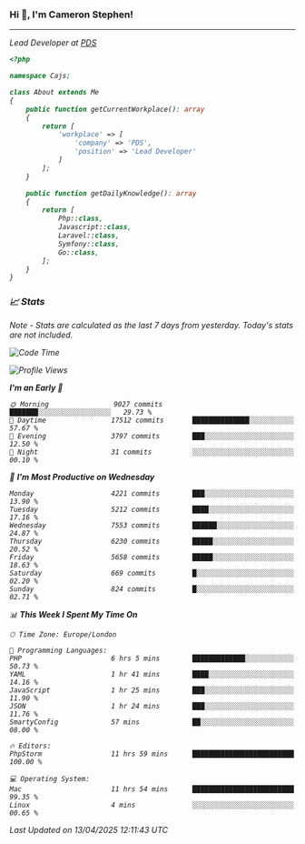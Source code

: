 ### Hi 👋, I'm Cameron Stephen!
<hr>
<p><em>Lead Developer at <a href="https://prindatasolutions.co.uk">PDS</a></p>


```php
<?php

namespace Cajs;

class About extends Me
{
    public function getCurrentWorkplace(): array
    {
        return [
            'workplace' => [
                'company' => 'PDS',
                'position' => 'Lead Developer'
            ]
        ];
    }

    public function getDailyKnowledge(): array
    {
        return [
            Php::class,
            Javascript::class,
            Laravel::class,
            Symfony::class,
            Go::class,
        ];
    }
}
```

### 📈 Stats
<p><em>Note - Stats are calculated as the last 7 days from yesterday. Today's stats are not included.</em></p>


<!--START_SECTION:waka-->
![Code Time](http://img.shields.io/badge/Code%20Time-4%2C454%20hrs%2052%20mins-blue)

![Profile Views](http://img.shields.io/badge/Profile%20Views-0-blue)

**I'm an Early 🐤** 

```text
🌞 Morning                9027 commits        ███████░░░░░░░░░░░░░░░░░░   29.73 % 
🌆 Daytime                17512 commits       ██████████████░░░░░░░░░░░   57.67 % 
🌃 Evening                3797 commits        ███░░░░░░░░░░░░░░░░░░░░░░   12.50 % 
🌙 Night                  31 commits          ░░░░░░░░░░░░░░░░░░░░░░░░░   00.10 % 
```
📅 **I'm Most Productive on Wednesday** 

```text
Monday                   4221 commits        ███░░░░░░░░░░░░░░░░░░░░░░   13.90 % 
Tuesday                  5212 commits        ████░░░░░░░░░░░░░░░░░░░░░   17.16 % 
Wednesday                7553 commits        ██████░░░░░░░░░░░░░░░░░░░   24.87 % 
Thursday                 6230 commits        █████░░░░░░░░░░░░░░░░░░░░   20.52 % 
Friday                   5658 commits        █████░░░░░░░░░░░░░░░░░░░░   18.63 % 
Saturday                 669 commits         █░░░░░░░░░░░░░░░░░░░░░░░░   02.20 % 
Sunday                   824 commits         █░░░░░░░░░░░░░░░░░░░░░░░░   02.71 % 
```


📊 **This Week I Spent My Time On** 

```text
🕑︎ Time Zone: Europe/London

💬 Programming Languages: 
PHP                      6 hrs 5 mins        █████████████░░░░░░░░░░░░   50.73 % 
YAML                     1 hr 41 mins        ████░░░░░░░░░░░░░░░░░░░░░   14.16 % 
JavaScript               1 hr 25 mins        ███░░░░░░░░░░░░░░░░░░░░░░   11.90 % 
JSON                     1 hr 24 mins        ███░░░░░░░░░░░░░░░░░░░░░░   11.76 % 
SmartyConfig             57 mins             ██░░░░░░░░░░░░░░░░░░░░░░░   08.00 % 

🔥 Editors: 
PhpStorm                 11 hrs 59 mins      █████████████████████████   100.00 % 

💻 Operating System: 
Mac                      11 hrs 54 mins      █████████████████████████   99.35 % 
Linux                    4 mins              ░░░░░░░░░░░░░░░░░░░░░░░░░   00.65 % 
```


 Last Updated on 13/04/2025 12:11:43 UTC
<!--END_SECTION:waka-->
